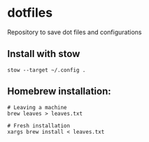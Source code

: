 # dotfiles
Repository to save dot files and configurations

## Install with stow
```
stow --target ~/.config .
```

## Homebrew installation:
```
# Leaving a machine
brew leaves > leaves.txt

# Fresh installation
xargs brew install < leaves.txt
```
